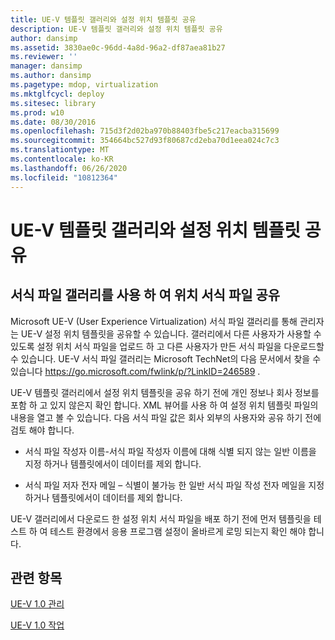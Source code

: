 ```yaml
---
title: UE-V 템플릿 갤러리와 설정 위치 템플릿 공유
description: UE-V 템플릿 갤러리와 설정 위치 템플릿 공유
author: dansimp
ms.assetid: 3830ae0c-96dd-4a8d-96a2-df87aea81b27
ms.reviewer: ''
manager: dansimp
ms.author: dansimp
ms.pagetype: mdop, virtualization
ms.mktglfcycl: deploy
ms.sitesec: library
ms.prod: w10
ms.date: 08/30/2016
ms.openlocfilehash: 715d3f2d02ba970b88403fbe5c217eacba315699
ms.sourcegitcommit: 354664bc527d93f80687cd2eba70d1eea024c7c3
ms.translationtype: MT
ms.contentlocale: ko-KR
ms.lasthandoff: 06/26/2020
ms.locfileid: "10812364"
---
```

# UE-V 템플릿 갤러리와 설정 위치 템플릿 공유


## 서식 파일 갤러리를 사용 하 여 위치 서식 파일 공유


Microsoft UE-V (User Experience Virtualization) 서식 파일 갤러리를 통해 관리자는 UE-V 설정 위치 템플릿을 공유할 수 있습니다. 갤러리에서 다른 사용자가 사용할 수 있도록 설정 위치 서식 파일을 업로드 하 고 다른 사용자가 만든 서식 파일을 다운로드할 수 있습니다. UE-V 서식 파일 갤러리는 Microsoft TechNet의 다음 문서에서 찾을 수 있습니다 <https://go.microsoft.com/fwlink/p/?LinkID=246589> .

UE-V 템플릿 갤러리에서 설정 위치 템플릿을 공유 하기 전에 개인 정보나 회사 정보를 포함 하 고 있지 않은지 확인 합니다. XML 뷰어를 사용 하 여 설정 위치 템플릿 파일의 내용을 열고 볼 수 있습니다. 다음 서식 파일 값은 회사 외부의 사용자와 공유 하기 전에 검토 해야 합니다.

-   서식 파일 작성자 이름-서식 파일 작성자 이름에 대해 식별 되지 않는 일반 이름을 지정 하거나 템플릿에서이 데이터를 제외 합니다.

-   서식 파일 저자 전자 메일 – 식별이 불가능 한 일반 서식 파일 작성 전자 메일을 지정 하거나 템플릿에서이 데이터를 제외 합니다.

UE-V 갤러리에서 다운로드 한 설정 위치 서식 파일을 배포 하기 전에 먼저 템플릿을 테스트 하 여 테스트 환경에서 응용 프로그램 설정이 올바르게 로밍 되는지 확인 해야 합니다.

## 관련 항목


[UE-V 1.0 관리](administering-ue-v-10.md)

[UE-V 1.0 작업](operations-for-ue-v-10.md)

 

 






